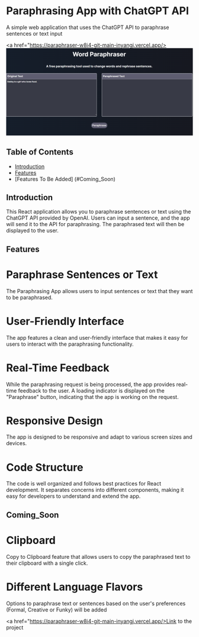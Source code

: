 
# Paraphrasing App with ChatGPT API

A simple web application that uses the ChatGPT API to paraphrase sentences or text input

<a href="https://paraphraser-w8i4-git-main-inyangj.vercel.app/><img src="/public/Word_Parahrasing_APP.png"/></a>


## Table of Contents
- [Introduction](#introduction)
- [Features](#features)
- [Features To Be Added] (#Coming_Soon)


## Introduction

This React application allows you to paraphrase sentences or text using the ChatGPT API provided by OpenAI. Users can input a sentence, and the app will send it to the API for paraphrasing. The paraphrased text will then be displayed to the user.

## Features

# Paraphrase Sentences or Text
The Paraphrasing App allows users to input sentences or text that they want to be paraphrased.

# User-Friendly Interface
The app features a clean and user-friendly interface that makes it easy for users to interact with the paraphrasing functionality.


# Real-Time Feedback
While the paraphrasing request is being processed, the app provides real-time feedback to the user. A loading indicator is displayed on the "Paraphrase" button, indicating that the app is working on the request.

# Responsive Design
The app is designed to be responsive and adapt to various screen sizes and devices.

# Code Structure
The code is well organized and follows best practices for React development. It separates concerns into different components, making it easy for developers to understand and extend the app.


## Coming_Soon

# Clipboard
Copy to Clipboard feature that allows users to copy the paraphrased text to their clipboard with a single click.

# Different Language Flavors
Options to paraphrase text or sentences based on the user's preferences (Formal, Creative or Funky) will be added

<a href="https://paraphraser-w8i4-git-main-inyangj.vercel.app/>Link to the project</a>
